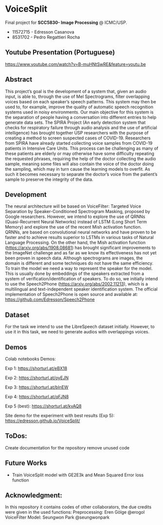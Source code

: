 # VoiceSplit

Final project for **SCC5830- Image Processing** @ ICMC/USP.

* 11572715 - Edresson Casanova 
* 8531702 - Pedro Regattieri Rocha 

## Youtube Presentation (Portuguese)
https://www.youtube.com/watch?v=B-muHNtSwRE&feature=youtu.be

## Abstract
This project’s goal is the development of a system that, given an audio input, is able to, through the use of Mel Spectrograms, filter overlapping voices based on each speaker’s speech patterns. 
This system may then be used to, for example, improve the quality of automatic speech recognition systems used in noisy environments. 
Our main objective for this system is the separation of people having a conversation into different entries to help generate data sets. 
The SPIRA Project (An early detection system that checks for respiratory failure through audio analysis and the use of artificial intelligence) has brought together USP researchers with the purpose of creating a method to screen suspected cases of COVID-19.
Researchers from SPIRA have already started collecting voice samples from COVID-19 patients in Intensive Care Units. This process can be challenging as many of these patients are elderly or may otherwise have some difficulty repeating the requested phrases, requiring the help of the doctor collecting the audio sample, meaning some files will also contain the voice of the doctor doing the sampling, which may in turn cause the learning models to overfit. As such it becomes necessary to separate the doctor’s voice from the patient’s sample to preserve the integrity of the data.

## Development
The neural architecture will be based on VoiceFilter: Targeted Voice Separation by Speaker-Conditioned Spectrogram Masking, proposed by Google researchers. However, we intend to explore the use of QRNNs (Quasi-Recurrent Neural Networks) instead of LSTM (Long Short Term Memory) and explore the use of the recent Mish activation function. QRNNs, are based on convolutional neural networks and have proven to be faster and to achieve results superior to LSTMs in various tasks of Natural Language Processing. On the other hand, the Mish activation function (https://arxiv.org/abs/1908.08681) has brought significant improvements to the ImageNet challenge and as far as we know its effectiveness has not yet been proven in speech data. Although spectrograms are images, the domain is different and some techniques do not have the same efficiency. To train the model we need a way to represent the speaker for the model. This is usually done by embeddings of the speakers extracted from a system of verification/identification of speakers. To do so, we initially intend to use the Speech2Phone (https://arxiv.org/abs/2002.11213), which is a multilingual and text-independent speaker identification system. The official implementation of Speech2Phone is open source and available at: https://github.com/Edresson/Speech2Phone

## Dataset
For the task we intend to use the LibreSpeech dataset initially. However, to use it in this task, we need to generate audios with overlappings voices.


## Demos
Colab notebooks Demos:

Exp 1: https://shorturl.at/eBX18

Exp 2: https://shorturl.at/oyEJN

Exp 3: https://shorturl.at/blnEW

Exp 4: https://shorturl.at/qFJN8

Exp 5 (best): https://shorturl.at/kvAQ8

Site demo for the experiment with best results (Exp 5): https://edresson.github.io/VoiceSplit/
## ToDos:
Create documentation for the repository
remove unused code

## Future Works

* Train VoiceSplit model with GE2E3k and Mean Squared Error loss function

## Acknowledgment:
In this repository it contains codes of other collaborators, the due credits were given in the used functions:
Preprocessing: Eren Gölge @erogol
VoiceFilter Model: Seungwon Park @seungwonpark
